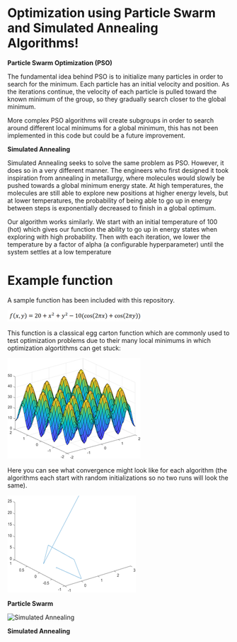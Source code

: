 # Optimization using Particle Swarm and Simulated Annealing Algorithms!

**Particle Swarm Optimization (PSO)**

The fundamental idea behind PSO is to initialize many particles in order to search for the minimum. Each particle has an initial velocity and position. As the iterations continue, the velocity of each particle is pulled toward the known minimum of the group, so they gradually search closer to the global minimum.

More complex PSO algorithms will create subgroups in order to search around different local minimums for a global minimum, this has not been implemented in this code but could be a future improvement.

**Simulated Annealing**

Simulated Annealing seeks to solve the same problem as PSO. However, it does so in a very different manner. The engineers who first designed it took inspiration from annealing in metallurgy, where molecules would slowly be pushed towards a global minimum energy state. At high temperatures, the molecules are still able to explore new positions at higher energy levels, but at lower temperatures, the probability of being able to go up in energy between steps is exponentially decreased to finish in a global optimum.

Our algorithm works similarly. We start with an initial temperature of 100 (hot) which gives our function the ability to go up in energy states when exploring with high probability. Then with each iteration, we lower the temperature by a factor of alpha (a configurable hyperparameter) until the system settles at a low temperature


# Example function

A sample function has been included with this repository.

![Sample Function](Images/function.png)

This function is a classical egg carton function which are commonly used to test optimization problems due to their many local minimums in which optimization algortithms can get stuck:

![Sample Function Plot](Images/ExFunct.png)

Here you can see what convergence might look like for each algorithm (the algorithms each start with random initializations so no two runs will look the same).

![Particle Swarm](Images/particleswarm.png)

**Particle Swarm**

![Simulated Annealing](simulatedannealing/simulatedannealing.png)

**Simulated Annealing**
